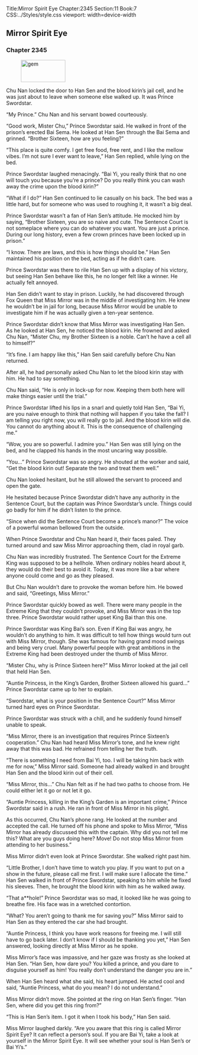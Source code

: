 Title:Mirror Spirit Eye 
Chapter:2345 
Section:11 
Book:7 
CSS:../Styles/style.css 
viewport: width=device-width
  
## Mirror Spirit Eye
### Chapter 2345 
<figure>
	<img src="../Images/gem.gif" alt="gem" id="gem" width="120" height="60" />
</figure>
  

  
  Chu Nan locked the door to Han Sen and the blood kirin’s jail cell, and he was just about to leave when someone else walked up. It was Prince Swordstar.

“My Prince.” Chu Nan and his servant bowed courteously.

“Good work, Mister Chu,” Prince Swordstar said. He walked in front of the prison’s erected Bai Sema. He looked at Han Sen through the Bai Sema and grinned. “Brother Sixteen, how are you feeling?”

“This place is quite comfy. I get free food, free rent, and I like the mellow vibes. I’m not sure I ever want to leave,” Han Sen replied, while lying on the bed.

Prince Swordstar laughed menacingly. “Bai Yi, you really think that no one will touch you because you’re a prince? Do you really think you can wash away the crime upon the blood kirin?”

“What if I do?” Han Sen continued to lie casually on his back. The bed was a little hard, but for someone who was used to roughing it, it wasn’t a big deal.

Prince Swordstar wasn’t a fan of Han Sen’s attitude. He mocked him by saying, “Brother Sixteen, you are so naive and cute. The Sentence Court is not someplace where you can do whatever you want. You are just a prince. During our long history, even a few crown princes have been locked up in prison.”

“I know. There are laws, and this is how things should be.” Han Sen maintained his position on the bed, acting as if he didn’t care.

Prince Swordstar was there to rile Han Sen up with a display of his victory, but seeing Han Sen behave like this, he no longer felt like a winner. He actually felt annoyed.

Han Sen didn’t want to stay in prison. Luckily, he had discovered through Fox Queen that Miss Mirror was in the middle of investigating him. He knew he wouldn’t be in jail for long, because Miss Mirror would be unable to investigate him if he was actually given a ten-year sentence.

Prince Swordstar didn’t know that Miss Mirror was investigating Han Sen. As he looked at Han Sen, he noticed the blood kirin. He frowned and asked Chu Nan, “Mister Chu, my Brother Sixteen is a noble. Can’t he have a cell all to himself?”

“It’s fine. I am happy like this,” Han Sen said carefully before Chu Nan returned.

After all, he had personally asked Chu Nan to let the blood kirin stay with him. He had to say something.

Chu Nan said, “He is only in lock-up for now. Keeping them both here will make things easier until the trial.”

Prince Swordstar lifted his lips in a snarl and quietly told Han Sen, “Bai Yi, are you naive enough to think that nothing will happen if you take the fall? I am telling you right now, you will really go to jail. And the blood kirin will die. You cannot do anything about it. This is the consequence of challenging me.”

“Wow, you are so powerful. I admire you.” Han Sen was still lying on the bed, and he clapped his hands in the most uncaring way possible.

“You…” Prince Swordstar was so angry. He shouted at the worker and said, “Get the blood kirin out! Separate the two and treat them well.”

Chu Nan looked hesitant, but he still allowed the servant to proceed and open the gate.

He hesitated because Prince Swordstar didn’t have any authority in the Sentence Court, but the captain was Prince Swordstar’s uncle. Things could go badly for him if he didn’t listen to the prince.

“Since when did the Sentence Court become a prince’s manor?” The voice of a powerful woman bellowed from the outside.

When Prince Swordstar and Chu Nan heard it, their faces paled. They turned around and saw Miss Mirror approaching them, clad in royal garb.

Chu Nan was incredibly frustrated. The Sentence Court for the Extreme King was supposed to be a hellhole. When ordinary nobles heard about it, they would do their best to avoid it. Today, it was more like a bar where anyone could come and go as they pleased.

But Chu Nan wouldn’t dare to provoke the woman before him. He bowed and said, “Greetings, Miss Mirror.”

Prince Swordstar quickly bowed as well. There were many people in the Extreme King that they couldn’t provoke, and Miss Mirror was in the top three. Prince Swordstar would rather upset King Bai than this one.

Prince Swordstar was King Bai’s son. Even if King Bai was angry, he wouldn’t do anything to him. It was difficult to tell how things would turn out with Miss Mirror, though. She was famous for having grand mood swings and being very cruel. Many powerful people with great ambitions in the Extreme King had been destroyed under the thumb of Miss Mirror.

“Mister Chu, why is Prince Sixteen here?” Miss Mirror looked at the jail cell that held Han Sen.

“Auntie Princess, in the King’s Garden, Brother Sixteen allowed his guard…” Prince Swordstar came up to her to explain.

“Swordstar, what is your position in the Sentence Court?” Miss Mirror turned hard eyes on Prince Swordstar.

Prince Swordstar was struck with a chill, and he suddenly found himself unable to speak.

“Miss Mirror, there is an investigation that requires Prince Sixteen’s cooperation.” Chu Nan had heard Miss Mirror’s tone, and he knew right away that this was bad. He refrained from telling her the truth.

“There is something I need from Bai Yi, too. I will be taking him back with me for now,” Miss Mirror said. Someone had already walked in and brought Han Sen and the blood kirin out of their cell.

“Miss Mirror, this…” Chu Nan felt as if he had two paths to choose from. He could either let it go or not let it go.

“Auntie Princess, killing in the King’s Garden is an important crime,” Prince Swordstar said in a rush. He ran in front of Miss Mirror in his plight.

As this occurred, Chu Nan’s phone rang. He looked at the number and accepted the call. He turned off his phone and spoke to Miss Mirror, “Miss Mirror has already discussed this with the captain. Why did you not tell me this? What are you guys doing here? Move! Do not stop Miss Mirror from attending to her business.”

Miss Mirror didn’t even look at Prince Swordstar. She walked right past him.

“Little Brother, I don’t have time to watch you play. If you want to put on a show in the future, please call me first. I will make sure I allocate the time.” Han Sen walked in front of Prince Swordstar, speaking to him while he fixed his sleeves. Then, he brought the blood kirin with him as he walked away.

“That a**hole!” Prince Swordstar was so mad, it looked like he was going to breathe fire. His face was in a wretched contortion.

“What? You aren’t going to thank me for saving you?” Miss Mirror said to Han Sen as they entered the car she had brought.

“Auntie Princess, I think you have work reasons for freeing me. I will still have to go back later. I don’t know if I should be thanking you yet,” Han Sen answered, looking directly at Miss Mirror as he spoke.

Miss Mirror’s face was impassive, and her gaze was frosty as she looked at Han Sen. “Han Sen, how dare you? You killed a prince, and you dare to disguise yourself as him! You really don’t understand the danger you are in.”

When Han Sen heard what she said, his heart jumped. He acted cool and said, “Auntie Princess, what do you mean? I do not understand.”

Miss Mirror didn’t move. She pointed at the ring on Han Sen’s finger. “Han Sen, where did you get this ring from?”

“This is Han Sen’s item. I got it when I took his body,” Han Sen said.

Miss Mirror laughed darkly. “Are you aware that this ring is called Mirror Spirit Eye? It can reflect a person’s soul. If you are Bai Yi, take a look at yourself in the Mirror Spirit Eye. It will see whether your soul is Han Sen’s or Bai Yi’s.”
